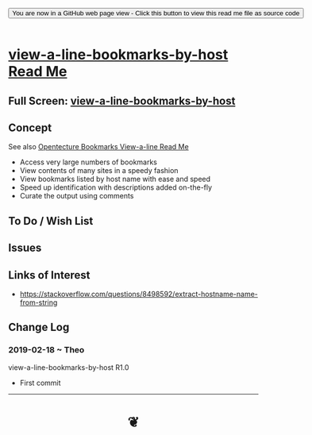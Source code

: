 
<span style=display:none; >[You are now in a GitHub source code view - click this link to view Read Me file as a web page]( https://opentecture.github.io/#mindmapping/sandbox/opentecture-bookmarks/view-a-line-bookmarks-by-host/README.md "View file as a web page." ) </span>

<div><input type=button class = 'btn btn-secondary btn-sm' onclick="window.location.href='https://github.com/opentecture/mindmapping/blob/master/sandbox/opentecture-bookmarks/view-a-line-bookmarks-by-host/README.md'";
value='You are now in a GitHub web page view - Click this button to view this read me file as source code' ></div>

<br>

# [view-a-line-bookmarks-by-host Read Me]( #sandbox/opentecture-bookmarks/view-a-line-bookmarks-by-host/README.md )

<!--
<iframe src=https://opentecture.github.io/mindmapping/view-a-line-bookmarks-by-host/view-a-line-bookmarks-by-host.html width=100% height=500px >Iframes are not viewable in GitHub source code views</iframe>
_view-a-line-bookmarks-by-host.html_
-->

## Full Screen: [view-a-line-bookmarks-by-host]( https://opentecture.github.io/mindmapping/sandbox/opentecture-bookmarks/view-a-line-bookmarks-by-host/index.html )


## Concept

See also [Opentecture Bookmarks View-a-line Read Me]( https://opentecture.github.io/mindmapping/#sandbox/opentecture-bookmarks/view-a-line-bookmarks/README.md )

* Access very large numbers of bookmarks
* View contents of many sites in a speedy fashion
* View bookmarks listed by host name with ease and speed
* Speed up identification with descriptions added on-the-fly
* Curate the output using comments


## To Do / Wish List


## Issues



## Links of Interest

* https://stackoverflow.com/questions/8498592/extract-hostname-name-from-string

## Change Log

### 2019-02-18 ~ Theo

view-a-line-bookmarks-by-host R1.0

* First commit


***

# <center title="hello!" ><a href=javascript:window.scrollTo(0,0); style=text-decoration:none; > ❦ </a></center>
